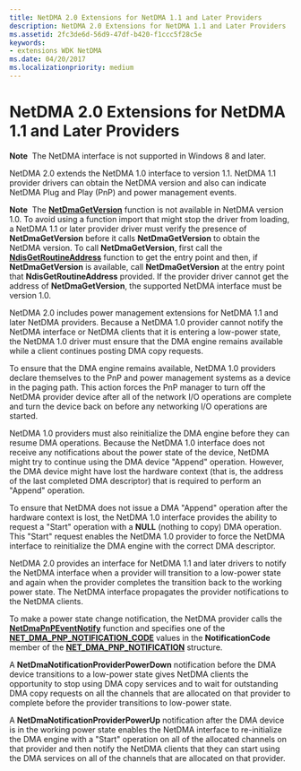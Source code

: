 ```yaml
---
title: NetDMA 2.0 Extensions for NetDMA 1.1 and Later Providers
description: NetDMA 2.0 Extensions for NetDMA 1.1 and Later Providers
ms.assetid: 2fc3de6d-56d9-47df-b420-f1ccc5f28c5e
keywords:
- extensions WDK NetDMA
ms.date: 04/20/2017
ms.localizationpriority: medium
---
```


# NetDMA 2.0 Extensions for NetDMA 1.1 and Later Providers


**Note**  The NetDMA interface is not supported in Windows 8 and later.

 




NetDMA 2.0 extends the NetDMA 1.0 interface to version 1.1. NetDMA 1.1 provider drivers can obtain the NetDMA version and also can indicate NetDMA Plug and Play (PnP) and power management events.

**Note**  The [**NetDmaGetVersion**](https://msdn.microsoft.com/library/windows/hardware/ff568329) function is not available in NetDMA version 1.0. To avoid using a function import that might stop the driver from loading, a NetDMA 1.1 or later provider driver must verify the presence of **NetDmaGetVersion** before it calls **NetDmaGetVersion** to obtain the NetDMA version. To call **NetDmaGetVersion**, first call the [**NdisGetRoutineAddress**](https://msdn.microsoft.com/library/windows/hardware/ff562665) function to get the entry point and then, if **NetDmaGetVersion** is available, call **NetDmaGetVersion** at the entry point that **NdisGetRoutineAddress** provided. If the provider driver cannot get the address of **NetDmaGetVersion**, the supported NetDMA interface must be version 1.0.

 

NetDMA 2.0 includes power management extensions for NetDMA 1.1 and later NetDMA providers. Because a NetDMA 1.0 provider cannot notify the NetDMA interface or NetDMA clients that it is entering a low-power state, the NetDMA 1.0 driver must ensure that the DMA engine remains available while a client continues posting DMA copy requests.

To ensure that the DMA engine remains available, NetDMA 1.0 providers declare themselves to the PnP and power management systems as a device in the paging path. This action forces the PnP manager to turn off the NetDMA provider device after all of the network I/O operations are complete and turn the device back on before any networking I/O operations are started.

NetDMA 1.0 providers must also reinitialize the DMA engine before they can resume DMA operations. Because the NetDMA 1.0 interface does not receive any notifications about the power state of the device, NetDMA might try to continue using the DMA device "Append" operation. However, the DMA device might have lost the hardware context (that is, the address of the last completed DMA descriptor) that is required to perform an "Append" operation.

To ensure that NetDMA does not issue a DMA "Append" operation after the hardware context is lost, the NetDMA 1.0 interface provides the ability to request a "Start" operation with a **NULL** (nothing to copy) DMA operation. This "Start" request enables the NetDMA 1.0 provider to force the NetDMA interface to reinitialize the DMA engine with the correct DMA descriptor.

NetDMA 2.0 provides an interface for NetDMA 1.1 and later drivers to notify the NetDMA interface when a provider will transition to a low-power state and again when the provider completes the transition back to the working power state. The NetDMA interface propagates the provider notifications to the NetDMA clients.

To make a power state change notification, the NetDMA provider calls the [**NetDmaPnPEventNotify**](https://msdn.microsoft.com/library/windows/hardware/ff568332) function and specifies one of the [**NET\_DMA\_PNP\_NOTIFICATION\_CODE**](https://msdn.microsoft.com/library/windows/hardware/ff568736) values in the **NotificationCode** member of the [**NET\_DMA\_PNP\_NOTIFICATION**](https://msdn.microsoft.com/library/windows/hardware/ff568735) structure.

A **NetDmaNotificationProviderPowerDown** notification before the DMA device transitions to a low-power state gives NetDMA clients the opportunity to stop using DMA copy services and to wait for outstanding DMA copy requests on all the channels that are allocated on that provider to complete before the provider transitions to low-power state.

A **NetDmaNotificationProviderPowerUp** notification after the DMA device is in the working power state enables the NetDMA interface to re-initialize the DMA engine with a "Start" operation on all of the allocated channels on that provider and then notify the NetDMA clients that they can start using the DMA services on all of the channels that are allocated on that provider.

 

 





